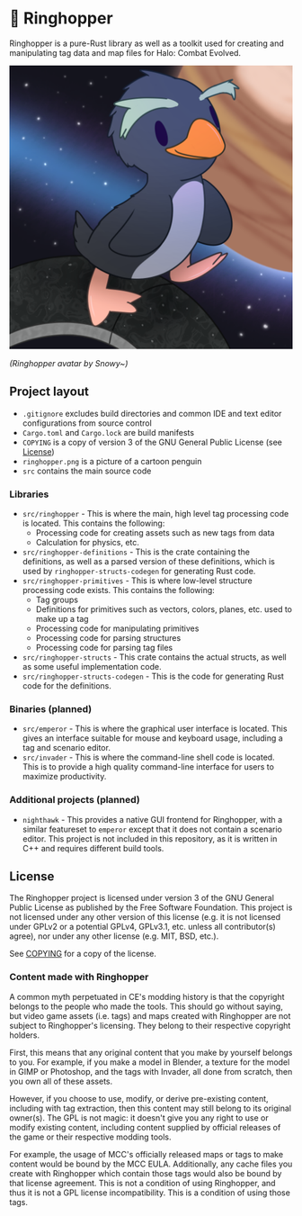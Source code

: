 # 🐧 Ringhopper

Ringhopper is a pure-Rust library as well as a toolkit used for creating and manipulating tag data and map files for
Halo: Combat Evolved.

![ringhopper icon](ringhopper.png)

_(Ringhopper avatar by Snowy~)_

## Project layout

* `.gitignore` excludes build directories and common IDE and text editor configurations from source control
* `Cargo.toml` and `Cargo.lock` are build manifests
* `COPYING` is a copy of version 3 of the GNU General Public License (see [License](#License))
* `ringhopper.png` is a picture of a cartoon penguin
* `src` contains the main source code

### Libraries

* `src/ringhopper` - This is where the main, high level tag processing code is located. This contains the following:
    * Processing code for creating assets such as new tags from data
    * Calculation for physics, etc.
* `src/ringhopper-definitions` - This is the crate containing the definitions, as well as a parsed version of these
  definitions, which is used by `ringhopper-structs-codegen` for generating Rust code.
* `src/ringhopper-primitives` - This is where low-level structure processing code exists. This contains the following:
    * Tag groups
    * Definitions for primitives such as vectors, colors, planes, etc. used to make up a tag
    * Processing code for manipulating primitives
    * Processing code for parsing structures
    * Processing code for parsing tag files
* `src/ringhopper-structs` - This crate contains the actual structs, as well as some useful implementation code.
* `src/ringhopper-structs-codegen` - This is the code for generating Rust code for the definitions.

### Binaries (planned)

* `src/emperor` - This is where the graphical user interface is located. This gives an interface suitable for mouse and
  keyboard usage, including a tag and scenario editor.
* `src/invader` - This is where the command-line shell code is located. This is to provide a high quality command-line
  interface for users to maximize productivity.

### Additional projects (planned)

* `nighthawk` - This provides a native GUI frontend for Ringhopper, with a similar featureset to `emperor` except that
  it does not contain a scenario editor. This project is not included in this repository, as it is written in C++ and
  requires different build tools.

## License

The Ringhopper project is licensed under version 3 of the GNU General Public License as published by the Free Software
Foundation. This project is not licensed under any other version of this license (e.g. it is not licensed under GPLv2 or
a potential GPLv4, GPLv3.1, etc. unless all contributor(s) agree), nor under any other license (e.g. MIT, BSD, etc.).

See [COPYING](COPYING) for a copy of the license.

### Content made with Ringhopper

A common myth perpetuated in CE's modding history is that the copyright belongs to the people who made the tools. This
should go without saying, but video game assets (i.e. tags) and maps created with Ringhopper are not subject to
Ringhopper's licensing. They belong to their respective copyright holders.

First, this means that any original content that you make by yourself belongs to you. For example, if you make a model
in Blender, a texture for the model in GIMP or Photoshop, and the tags with Invader, all done from scratch, then you own
all of these assets.

However, if you choose to use, modify, or derive pre-existing content, including with tag extraction, then this content
may still belong to its original owner(s). The GPL is not magic: it doesn't give you any right to use or modify existing
content, including content supplied by official releases of the game or their respective modding tools.

For example, the usage of MCC's officially released maps or tags to make content would be bound by the MCC EULA.
Additionally, any cache files you create with Ringhopper which contain those tags would also be bound by that license
agreement. This is not a condition of using Ringhopper, and thus it is not a GPL license incompatibility. This is a
condition of using those tags.
